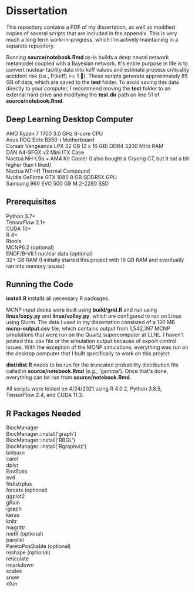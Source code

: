 # Dissertation

This repository contains a PDF of my dissertation, as well as modified copies of several scripts that are included in the appendix. This is very much a long term work-in-progress, which I'm actively maintaining in a separate repository.  

Running **source/notebook.Rmd** as-is builds a deep neural network metamodel coupled with a Bayesian network. It's entire purpose in life is to convert nuclear facility data into keff values and estimate process criticality accident risk (i.e., P(keff) >= 1 🤯). These scripts generate approximately 85 GB of data, which are saved to the **test** folder. To avoid saving this data directly to your computer, I recommend moving the **test** folder to an external hard drive and modifying the **test.dir** path on line 51 of **source/notebook.Rmd**.  

## Deep Learning Desktop Computer
AMD Ryzen 7 1700 3.0 GHz 8-core CPU  
Asus ROG Strix B350-i Motherboard  
Corsair Vengeance LPX 32 GB (2 x 16 GB) DDR4 3200 MHz RAM  
DAN A4-SFGX v2 Mini ITX Case  
Noctua NH-L9a + AM4 Kit Cooler (I also bought a Cryorig C7, but it sat a bit higher than I liked)  
Noctua NT-H1 Thermal Compound  
Nvidia GeForce GTX 1080 8 GB GDDR5X GPU  
Samsung 960 EVO 500 GB M.2-2280 SSD  

## Prerequisites
Python 3.7+  
TensorFlow 2.1+  
CUDA 10+  
R 4+  
Rtools  
MCNP6.2 (optional)  
ENDF/B-VII.1 nuclear data (optional)  
32+ GB RAM (I initially started this project with 16 GB RAM and eventually ran into memory issues)  

## Running the Code
**install.R** installs all necessary R packages.

MCNP input decks were built using **build/grid.R** and run using **linux/copy.py** and **linux/volley.py**, which are configured to run on Linux using Slurm. The data I used in my dissertation consisted of a 130 MB **mcnp-output.csv** file, which contains output from 1,542,397 MCNP simulations that were run on the Quartz supercomputer at LLNL. I haven't posted this .csv file or the simulation output because of export control issues. With the exception of the MCNP simulations, everything was run on the desktop computer that I built specifically to work on this project.  

**dist/dist.R** needs to be run for the truncated probability distribution fits called in **source/notebook.Rmd** (e.g., 'gamma'). Once that's done, everything can be run from **source/notebook.Rmd**.    
  
All scripts were tested on 4/24/2021 using R 4.0.2, Python 3.8.5, TensorFlow 2.4, and CUDA 11.3.  

## R Packages Needed
BiocManager  
BiocManager::install('graph')  
BiocManager::install('RBGL')  
BiocManager::install('Rgraphviz')  
bnlearn  
caret  
dplyr  
EnvStats  
evd  
fitdistrplus  
forcats (optional)  
ggplot2  
gRain  
igraph  
keras  
knitr  
magrittr  
metR (optional)  
parallel  
ParetoPosStable (optional)  
reshape (optional)  
reticulate  
rmarkdown  
scales  
snow  
xfun  
